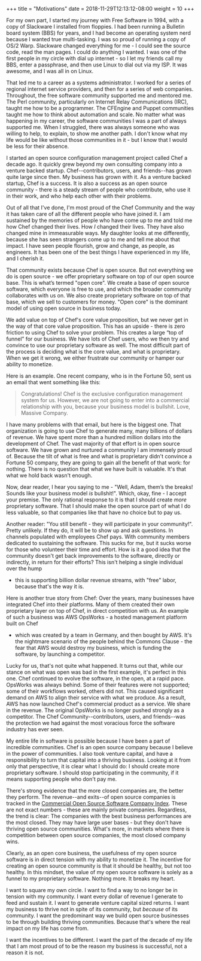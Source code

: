 +++
title = "Motivations"
date = 2018-11-29T12:13:12-08:00
weight = 10
+++

For my own part, I started my journey with Free Software in 1994, with a copy
of Slackware I installed from floppies. I had been running a Bulletin board
system (BBS) for years, and I had become an operating system nerd because I
wanted true multi-tasking. I was so proud of running a copy of OS/2 Warp.
Slackware changed everything for me - I could see the source code, read the
man pages. I could do anything I wanted. I was one of the first people in my
circle with dial up internet - so I let my friends call my BBS, enter a
passphrase, and then use Linux to dial out via my ISP. It was awesome, and I
was all in on Linux.

That led me to a career as a systems administrator. I worked for a series of
regional internet service providers, and then for a series of web companies.
Throughout, the free software community supported me and mentored me. The Perl
community, particularly on Internet Relay Communications (IRC), taught me how to
be a programmer. The CFEngine and Puppet communities taught me how to think
about automation and scale. No matter what was happening in my career, the
software communities I was a part of always supported me. When I struggled,
there was always someone who was willing to help, to explain, to show me another
path. I don't know what my life would be like without those communities in it -
but I know that I would be less for their absence.

I started an open source configuration management project called Chef a decade
ago. It quickly grew beyond my own consulting company into a venture backed
startup. Chef--contributors, users, and friends--has grown quite large since
then. My business has grown with it. As a venture backed startup, Chef is
a success. It is also a success as an open source community - there is a steady
stream of people who contribute, who use it in their work, and who help each
other with their problems.

Out of all that I've done, I'm most proud of the Chef Community and the way it
has taken care of all the different people who have joined it. I am sustained
by the memories of people who have come up to me and told me how Chef changed
their lives. How *I* changed their lives. They have also changed mine in
immeasurable ways. My daughter looks at me differently, because she has seen
strangers come up to me and tell me about that impact. I have seen people
flourish, grow and change, as people, as engineers. It has been one of the best
things I have experienced in my life, and I cherish it.

That community exists because Chef is open source. But not everything we do is
open source - we offer proprietary software on top of our open source base.
This is what’s termed "open core". We create a base of open source software,
which everyone is free to use, and which the broader community collaborates
with us on. We also create proprietary software on top of that base, which we
sell to customers for money. "Open core" is the dominant model of using open
source in business today.

We add value on top of Chef's core value proposition, but we never get in the
way of that core value proposition. This has an upside - there is zero friction
to using Chef to solve your problem. This creates a large “top of funnel” for
our business. We have lots of Chef users, who we then try and convince to use
our proprietary software as well. The most difficult part of the process is
deciding what is the core value, and what is proprietary. When we get it wrong,
we either frustrate our community or hamper our ability to monetize.

Here is an example. One recent company, who is in the Fortune 50, sent us an
email that went something like this:

> Congratulations! Chef is the exclusive configuration management system for us.
> However, we are not going to enter into a commercial relationship with you,
> because your business model is bullshit. Love, Massive Company.

I have many problems with that email, but here is the biggest one. That
organization is going to use Chef to generate many, many billions of dollars of
revenue. We have spent more than a hundred million dollars into the development
of Chef. The vast majority of that effort is in open source software. We have
grown and nurtured a community I am immensely proud of. Because the tilt of
what is free and what is proprietary didn't convince a Fortune 50 company, they
are going to gain all the benefit of that work: for nothing. There is no
question that what we have built is valuable. It's that what we hold back
wasn't enough.

Now, dear reader, I hear you saying to me - "Well, Adam, them’s the breaks!
Sounds like your business model *is* bullshit!". Which, okay, fine - I accept
your premise. The only rational response to it is that I should create *more*
proprietary software. That I should make the open source part of what I do less
valuable, so that companies like that have no choice but to pay us.

Another reader: "You still benefit - they will participate in your community!".
Pretty unlikely. If they do, it will be to show up and ask questions. In
channels populated with employees Chef pays. With community members dedicated
to sustaining the software. This sucks for me, but it sucks worse for those who
volunteer their time and effort. How is it a good idea that the community
doesn't get back improvements to the software, directly or indirectly, in
return for their efforts? This isn't helping a single individual over the hump
- this is supporting billion dollar revenue streams, with "free" labor, because
that's the way it is.

Here is another true story from Chef: Over the years, many businesses have
integrated Chef into their platforms. Many of them created their own
proprietary layer on top of Chef, in direct competition with us. An example of
such a business was AWS OpsWorks - a hosted management platform built on Chef
- which was created by a team in Germany, and then bought by AWS. It's the
nightmare scenario of the people behind the Commons Clause - the fear that AWS
would destroy my business, which is funding the software, by launching
a competitor.

Lucky for us, that's not quite what happened. It turns out that, while our
stance on what was open was bad in the first example, it's perfect in this one.
Chef continued to evolve the software, in the open, at a rapid pace. OpsWorks
was always behind. Some of their features were not supported; some of their
workflows worked, others did not. This caused significant demand on AWS to
align their service with what we produce. As a result, AWS has now launched
Chef's commercial product as a service. We share in the revenue. The original
OpsWorks is no longer pushed strongly as a competitor. The Chef
Community--contributors, users, and friends--was the protection we had against
the most voracious force the software industry has ever seen.

My entire life in software is possible because I have been a part of incredible
communities. Chef is an open source company because I believe in the power of
communities. I also took venture capital, and have a responsibility to turn
that capital into a thriving business. Looking at it from only that
perspective, it is clear what I should do: I should create more proprietary
software. I should stop participating in the community, if it means supporting
people who don't pay me.

There's strong evidence that the more closed companies are, the better they
perform. The revenue--and exits--of open source companies is tracked in the
[Commercial Open Source Software Company Index](http://oss.cash/). These are
not exact numbers - these are mainly private companies. Regardless, the trend
is clear: The companies with the best business performances are the most
closed. They may have large user bases - but they don't have thriving open
source communities. What's more, in markets where there is competition between
open source companies, the most closed company wins.

Clearly, as an open core business, the usefulness of my open source software is
in direct tension with my ability to monetize it. The incentive for creating an
open source community is that it should be healthy, but not too healthy. In
this mindset, the value of my open source software is solely as a funnel to my
proprietary software. Nothing more. It breaks my heart.

I want to square my own circle. I want to find a way to no longer be in tension
with my community. I want every dollar of revenue I generate to feed and
sustain it. I want to generate venture capital sized returns. I want my
business to thrive not in spite of its community, but *because* of its
community. I want the predominant way we build open source businesses to be
through building thriving communities. Because that's where the real impact on
my life has come from.

I want the incentives to be different. I want the part of the decade of my life
that I am most proud of to be the reason my business is successful, not
a reason it is not.

